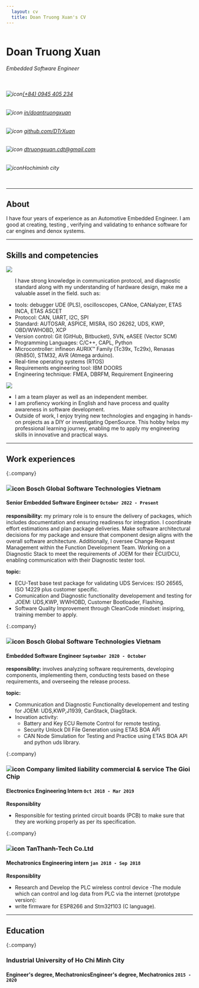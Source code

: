 ```yaml
---
  layout: cv
  title: Doan Truong Xuan's CV  
---
```


<div class="personalinfo">
  <div class="column" id="leftcol">
    <h1 class="name">Doan Truong Xuan</h1>
    <h6 class="subname"> Embedded Software Engineer</h6>
  </div>
  <div class="column" id="rightcol">
    <!-- phone -->
    <h6 class="info" id="phone"><img src="https://cdn-icons-png.flaticon.com/128/15/15874.png" alt="icon" /><a href="tel:+840945405234">(+84) 0945 405 234</a></h6>
    <!-- linkedin -->
    <h6 class="info" id="linkedin"><img src="https://cdn-icons-png.flaticon.com/128/1384/1384088.png" alt="icon" />
    <a href="https://www.linkedin.com/in/doantruongxuan">in/doantruongxuan</a></h6>
    <!-- github -->
    <h6 class="info" id="linkedin"><img src="https://cdn-icons-png.flaticon.com/128/2111/2111432.png" alt="icon" />
    <a href="https://github.com/DTrXuan">github.com/DTrXuan</a></h6>
    <!-- email -->
    <h6 class="info" id="mail"><img src="https://cdn-icons-png.flaticon.com/128/646/646094.png" alt="icon" /> <a href="mailto:dtruongxuan.cdt@gmail.com">dtruongxuan.cdt@gmail.com</a></h6>
    <!-- address -->
    <h6 class="info"><img src="https://cdn-icons-png.flaticon.com/128/535/535239.png" alt="icon" />Hochiminh city</h6>
  </div>
</div>

---

## About

I have four years of experience as an Automotive Embedded Engineer. I am good at creating, testing , verifying and validating to enhance software for car engines and denox systems.

---

## Skills and competencies

<div class="skill-grid">

  <div class="skill" id="radar">
    <img id="skillchart" src="https://docs.google.com/spreadsheets/d/e/2PACX-1vRow6elvEXNYP5pyL0kCpw5OS6EotoG_N3w-xNcVqxylXjLQ6C2U7stANuXF1-8WJaUf98EOxkRzyPr/pubchart?oid=1554802213&format=image">
  </div>

  <div class="skill" id="list">
    <ul id="techskill-intro"> I have strong knowledge in communication protocol, and diagnostic standard along with my understanding of hardware design, make me a valuable asset in the field. such as:</ul>
    <ul>
      <li>tools: debugger UDE (PLS), oscilloscopes, CANoe, CANalyzer, ETAS INCA, ETAS ASCET</li>
      <li>Protocol: CAN, UART, I2C, SPI </li>
      <li>Standard: AUTOSAR, ASPICE, MISRA, ISO 26262, UDS, KWP, OBD/WWHOBD, XCP </li>
      <li>Version control: Git (GitHub, Bitbucket), SVN, eASEE (Vector SCM) </li>
      <li>Programming Languages: C/C++, CAPL, Python </li>
      <li>Microcontroller: infineon AURIX™ Family (Tc39x, Tc29x), Renasas (Rh850), STM32, AVR (Atmega arduino). </li>
      <li>Real-time operating systems (RTOS) </li>
      <li>Requirements engineering tool: IBM DOORS </li>
      <li>Engineering technique: FMEA, DBRFM, Requirement Engineering </li>
    </ul>
  </div>  

  <div class="skill" id="radar">
    <img id="skillchart" src="https://docs.google.com/spreadsheets/d/e/2PACX-1vRow6elvEXNYP5pyL0kCpw5OS6EotoG_N3w-xNcVqxylXjLQ6C2U7stANuXF1-8WJaUf98EOxkRzyPr/pubchart?oid=1023333345&format=image">
  </div>

  <div class="skill" id="list">
    <ul>
        <li>I am a team player as well as an independent member. </li>
        <li>I am profiency working in English and have process and quality awareness in software development.</li>
        <li> Outside of work, I enjoy trying new technologies and engaging in hands-on projects as a DIY or investigating OpenSource. This hobby helps my professional learning journey, enabling me to apply my engineering skills in innovative and practical ways. </li>
    </ul>
  </div>

</div>


---

## Work experiences

{:.company}
### ![icon](https://upload.wikimedia.org/wikipedia/commons/thumb/1/16/Bosch-logo.svg/433px-Bosch-logo.svg.png) Bosch Global Software Technologies Vietnam

#### Senior Embedded Software Engineer `October 2022 - Present`

**responsibility:** my primary role is to ensure the delivery of packages, which includes documentation and ensuring readiness for integration. I coordinate effort estimations and plan package deliveries. Make software architectural decisions for my package and ensure that component design aligns with the overall software architecture. Additionally, I oversee Change Request Management within the Function Development Team. Working on a Diagnostic Stack to meet the requirements of JOEM for their ECU/DCU, enabling communication with their Diagnostic tester tool.

**topic:**

- ECU-Test base test package for validating UDS Services: ISO 26565, ISO 14229 plus customer specific.
- Comunication and Diagnostic functionality developement and testing for JOEM: UDS,KWP, WWHOBD, Customer Bootloader, Flashing.
- Software Quality Improvement through CleanCode mindset: insipring, training member to apply.

{:.company}
### ![icon](https://upload.wikimedia.org/wikipedia/commons/thumb/1/16/Bosch-logo.svg/433px-Bosch-logo.svg.png) Bosch Global Software Technologies Vietnam

#### Embedded Software Engineer `September 2020 - October`

**responsiblity:** involves analyzing software requirements, developing components, implementing them, conducting tests based on these requirements, and overseeing the release process.

**topic:**

- Communication and Diagnostic Functionality developement and testing for JOEM: UDS,KWP,J1939, CanStack, DiagStack.
- Inovation activity:
    - Battery and Key ECU Remote Control for remote testing.
    - Security Unlock Dll File Generation using ETAS BOA API
    - CAN Node Simulation for Testing and Practice using ETAS BOA API and python uds library.

{:.company}
### ![icon](https://theme.hstatic.net/1000292825/1000385496/14/logo.png?v=168) Company limited liability commercial & service The Gioi Chip


#### Electronics Engineering Intern `Oct 2018 - Mar 2019`

**Responsiblity**

- Responsible for testing printed circuit boards (PCB) to make sure that they are working properly as per its specification.

{:.company}
### ![icon](https://tanthanh-tech.vn/wp-content/uploads/2021/07/tech-logo-ko-nen-ngang-1.png) TanThanh-Tech Co.Ltd


#### Mechatronics Engineering intern `jan 2018 - Sep 2018`

**Responsiblity**

- Research and Develop the PLC wireless control device -The module which can control and log data from PLC via the internet (prototype version):
- write firmware for ESP8266 and Stm32f103 (C language).

---

## Education

{:.company}
### Industrial University of Ho Chi Minh City

#### Engineer's degree, MechatronicsEngineer's degree, Mechatronics `2015 - 2020`

<br>
<br>